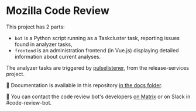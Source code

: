 # Mozilla Code Review

This project has 2 parts:

* `bot` is a Python script running as a Taskcluster task, reporting issues found in analyzer tasks,
* `frontend` is an administration frontend (in Vue.js) displaying detailed information about current analyses.

The analyzer tasks are triggered by [pulselistener](https://github.com/mozilla/release-services/tree/master/src/pulselistener), from the release-services project.

:blue_book: Documentation is available in this repository [in the docs folder](docs/summary.md).

:loudspeaker: You can contact the code review bot's developers [on Matrix](https://chat.mozilla.org/#/room/#static-analysis:mozilla.org) or on Slack in #code-review-bot.
